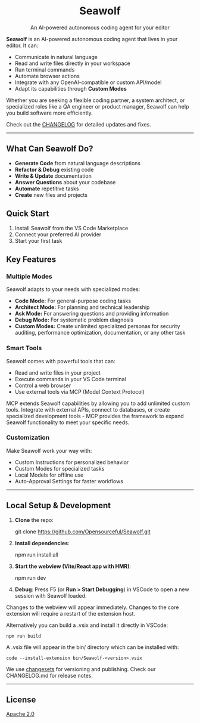 <div align="center">
<h1>Seawolf</h1>
<p>An AI-powered autonomous coding agent for your editor</p>
</div>

**Seawolf** is an AI-powered autonomous coding agent that lives in your editor. It can:

- Communicate in natural language
- Read and write files directly in your workspace
- Run terminal commands
- Automate browser actions
- Integrate with any OpenAI-compatible or custom API/model
- Adapt its capabilities through **Custom Modes**

Whether you are seeking a flexible coding partner, a system architect, or specialized roles like a QA engineer or product manager, Seawolf can help you build software more efficiently.

Check out the [CHANGELOG](CHANGELOG.md) for detailed updates and fixes.

---

## What Can Seawolf Do?

- **Generate Code** from natural language descriptions
- **Refactor & Debug** existing code
- **Write & Update** documentation
- **Answer Questions** about your codebase
- **Automate** repetitive tasks
- **Create** new files and projects

## Quick Start

1. Install Seawolf from the VS Code Marketplace
2. Connect your preferred AI provider
3. Start your first task

## Key Features

### Multiple Modes

Seawolf adapts to your needs with specialized modes:

- **Code Mode:** For general-purpose coding tasks
- **Architect Mode:** For planning and technical leadership
- **Ask Mode:** For answering questions and providing information
- **Debug Mode:** For systematic problem diagnosis
- **Custom Modes:** Create unlimited specialized personas for security auditing, performance optimization, documentation, or any other task

### Smart Tools

Seawolf comes with powerful tools that can:

- Read and write files in your project
- Execute commands in your VS Code terminal
- Control a web browser
- Use external tools via MCP (Model Context Protocol)

MCP extends Seawolf capabilities by allowing you to add unlimited custom tools. Integrate with external APIs, connect to databases, or create specialized development tools - MCP provides the framework to expand Seawolf functionality to meet your specific needs.

### Customization

Make Seawolf work your way with:

- Custom Instructions for personalized behavior
- Custom Modes for specialized tasks
- Local Models for offline use
- Auto-Approval Settings for faster workflows

---

## Local Setup & Development

1. **Clone** the repo:

    git clone https://github.com/Opensourceful/Seawolf.git

2. **Install dependencies**:

    npm run install:all

3. **Start the webview (Vite/React app with HMR)**:

    npm run dev

4. **Debug**:
   Press F5 (or **Run > Start Debugging**) in VSCode to open a new session with Seawolf loaded.

Changes to the webview will appear immediately. Changes to the core extension will require a restart of the extension host.

Alternatively you can build a .vsix and install it directly in VSCode:

    npm run build

A .vsix file will appear in the bin/ directory which can be installed with:

    code --install-extension bin/Seawolf-<version>.vsix

We use [changesets](https://github.com/changesets/changesets) for versioning and publishing. Check our CHANGELOG.md for release notes.

---

## License

[Apache 2.0](./LICENSE)
